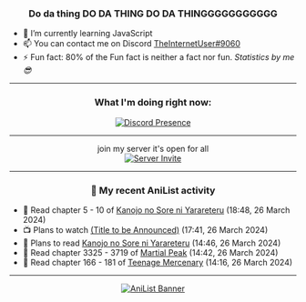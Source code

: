 <div align="center">

### Do da thing DO DA THING DO DA THINGGGGGGGGGGG
</div>

- 🌱 I’m currently learning JavaScript
- 📫 You can contact me on Discord [TheInternetUser#9060](https://discord.com/users/534117072796385300)
- ⚡ Fun fact: 80% of the Fun fact is neither a fact nor fun. _Statistics by me 😎_
<hr>

<div align="center">

### What I'm doing right now:
[![Discord Presence](https://lanyard.cnrad.dev/api/534117072796385300)](https://discord.com/users/534117072796385300)
<hr>

join my server it's open for all <br>
[![Server Invite](https://invidget.switchblade.xyz/bfYgVHxrSs)](https://discord.gg/bfYgVHxrSs)

<hr>
  
### 🌸 My recent AniList activity

</div>

<!-- ANILIST_ACTIVITY:start -->

-   📖 Read chapter 5 - 10 of [Kanojo no Sore ni Yarareteru](https://anilist.co/manga/160465) (18:48, 26 March 2024)
-   📺 Plans to watch [(Title to be Announced)](https://anilist.co/anime/176373) (17:41, 26 March 2024)
-   📖 Plans to read [Kanojo no Sore ni Yarareteru](https://anilist.co/manga/160465) (14:46, 26 March 2024)
-   📖 Read chapter 3325 - 3719 of [Martial Peak](https://anilist.co/manga/104494) (14:42, 26 March 2024)
-   📖 Read chapter 166 - 181 of [Teenage Mercenary](https://anilist.co/manga/126297) (14:16, 26 March 2024)

<!-- ANILIST_ACTIVITY:end -->
<hr>

<div align="center">

[![AniList Banner](https://img.anili.st/User/929966)](https://anilist.co/user/TheInternetUser)

<!-- ![Profile views](https://gpvc.arturio.dev/TheInternetUse7) Since 2023-01-09 -->
<br>


</div>
